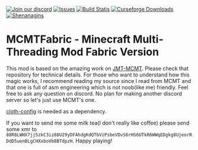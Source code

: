 [![Join our discord](https://img.shields.io/discord/749993549004800081?style=for-the-badge)](https://discord.gg/ZuYgPFURkf)
[![Issues](https://img.shields.io/github/issues/himekifee/MCMTFabric?style=for-the-badge)](https://github.com/himekifee/MCMTFabric/issues)
[![Build Statis](https://img.shields.io/github/workflow/status/himekifee/MCMTFabric/Java%20CI%20with%20Gradle?style=for-the-badge)](https://github.com/himekifee/MCMTFabric/actions/workflows/gradle.yml)
[![Curseforge Downloads](https://img.shields.io/badge/dynamic/json?label=Curse%20Downloads&query=downloads.total&url=https%3A%2F%2Fapi.cfwidget.com%2Fminecraft%2Fmc-mods%2Fmcmtfabric&style=for-the-badge)](https://www.curseforge.com/minecraft/mc-mods/mcmtfabric)
[![Shenanagins](https://forthebadge.com/images/badges/powered-by-black-magic.svg)](https://www.youtube.com/watch?v=dQw4w9WgXcQ)
# MCMTFabric - Minecraft Multi-Threading Mod Fabric Version
This mod is based on the amazing work on [JMT-MCMT](https://github.com/jediminer543/JMT-MCMT). Please check that repository for technical details. For those who want to understand how this magic works, I recommend reading my source since I read from MCMT and that one is full of asm engineering which is not noob(like me) friendly. Feel free to ask any question on discord. No plan for making another discord server so let's just use MCMT's one. 

[cloth-config](https://www.curseforge.com/minecraft/mc-mods/cloth-config) is needed as a dependency.

If you want to send me some milk tea(I don't really like coffee) please send some xmr to `88R8LWHX7jj5zkC3iz88U29yDFAhdgKdQTbViPsbeVDvS6rHS6UTkR6WWqEDgkg8UjeorRDdD5uenBLgCHXxboVb8BTdpzH`. Happy playing! 
